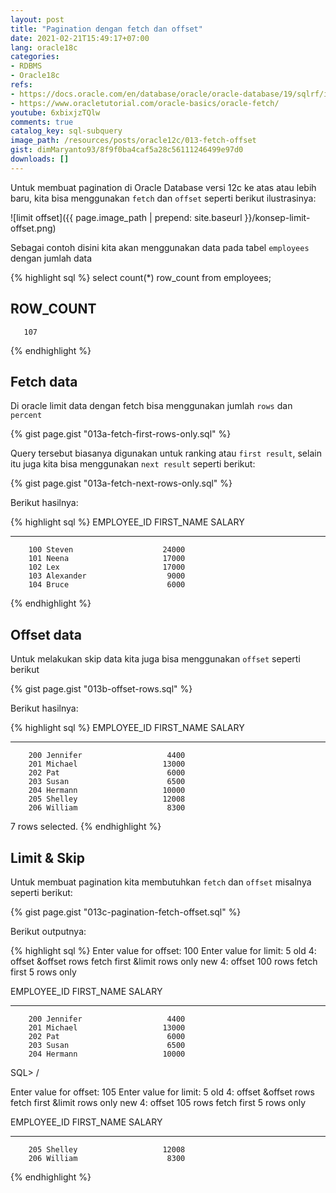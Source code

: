 ```yaml
---
layout: post
title: "Pagination dengan fetch dan offset"
date: 2021-02-21T15:49:17+07:00
lang: oracle18c
categories:
- RDBMS
- Oracle18c
refs: 
- https://docs.oracle.com/en/database/oracle/oracle-database/19/sqlrf/img_text/row_limiting_clause.html
- https://www.oracletutorial.com/oracle-basics/oracle-fetch/
youtube: 6xbixjzTQlw
comments: true
catalog_key: sql-subquery
image_path: /resources/posts/oracle12c/013-fetch-offset
gist: dimMaryanto93/8f9f0ba4caf5a28c56111246499e97d0
downloads: []
---
```


Untuk membuat pagination di Oracle Database versi 12c ke atas atau lebih baru, kita bisa menggunakan `fetch` dan `offset` seperti berikut ilustrasinya:

![limit offset]({{ page.image_path | prepend: site.baseurl }}/konsep-limit-offset.png)

Sebagai contoh disini kita akan menggunakan data pada tabel `employees` dengan jumlah data

{% highlight sql %}
select count(*) row_count
from employees;

 ROW_COUNT
----------
       107
{% endhighlight %}

## Fetch data

Di oracle limit data dengan fetch bisa menggunakan jumlah `rows` dan `percent`

{% gist page.gist "013a-fetch-first-rows-only.sql" %}

Query tersebut biasanya digunakan untuk ranking atau `first result`, selain itu juga kita bisa menggunakan `next result` seperti berikut:

{% gist page.gist "013a-fetch-next-rows-only.sql" %}

Berikut hasilnya:

{% highlight sql %}
EMPLOYEE_ID FIRST_NAME               SALARY
----------- -------------------- ----------
        100 Steven                    24000
        101 Neena                     17000
        102 Lex                       17000
        103 Alexander                  9000
        104 Bruce                      6000
{% endhighlight %}

## Offset data

Untuk melakukan skip data kita juga bisa menggunakan `offset` seperti berikut

{% gist page.gist "013b-offset-rows.sql" %}

Berikut hasilnya:

{% highlight sql %}
EMPLOYEE_ID FIRST_NAME               SALARY
----------- -------------------- ----------
        200 Jennifer                   4400
        201 Michael                   13000
        202 Pat                        6000
        203 Susan                      6500
        204 Hermann                   10000
        205 Shelley                   12008
        206 William                    8300

7 rows selected.
{% endhighlight %}

## Limit & Skip

Untuk membuat pagination kita membutuhkan `fetch` dan `offset` misalnya seperti berikut:

{% gist page.gist "013c-pagination-fetch-offset.sql" %}

Berikut outputnya:

{% highlight sql %}
Enter value for offset: 100
Enter value for limit: 5
old   4: offset &offset rows fetch first &limit rows only
new   4: offset 100 rows fetch first 5 rows only

EMPLOYEE_ID FIRST_NAME               SALARY
----------- -------------------- ----------
        200 Jennifer                   4400
        201 Michael                   13000
        202 Pat                        6000
        203 Susan                      6500
        204 Hermann                   10000

SQL> /

Enter value for offset: 105
Enter value for limit: 5
old   4: offset &offset rows fetch first &limit rows only
new   4: offset 105 rows fetch first 5 rows only

EMPLOYEE_ID FIRST_NAME               SALARY
----------- -------------------- ----------
        205 Shelley                   12008
        206 William                    8300
{% endhighlight %}